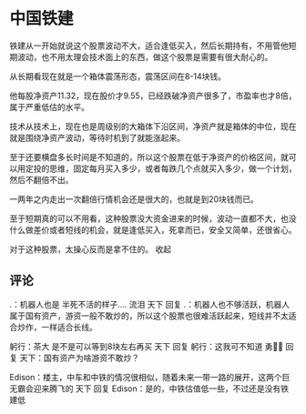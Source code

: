 # 中国铁建 
[url]: (https://t.zsxq.com/6IaEUfy)

铁建从一开始就说这个股票波动不大，适合逢低买入，然后长期持有，不用管他短期波动，也不用太理会技术面上的东西，做这个股票是需要有很大耐心的。

从长期看现在就是一个箱体震荡形态，震荡区间在8-14块钱。

他每股净资产11.32，现在股价才9.55，已经跌破净资产很多了，市盈率也才8倍，属于严重低估的水平。

技术从技术上，现在也是周级别的大箱体下沿区间，净资产就是箱体的中位，现在就是围绕净资产波动，等待时机到了就能涨起来。

至于还要横盘多长时间是不知道的，所以这个股票在低于净资产的价格区间，就可以用定投的思维，固定每月买入多少，或者每跌几个点就买入多少，做一个计划，然后不翻倍不出。

一两年之内走出一次翻倍行情机会还是很大的，也就是到20块钱而已。

至于短期真的可以不用看，这种股票没大资金进来的时候，波动一直都不大，也没什么做差价或者短线的机会，就是逢低买入，死拿而已，安全又简单，还很省心。

对于这种股票，太操心反而是拿不住的。
收起


## 评论
.：机器人也是 半死不活的样子.... 流泪
天下 回复 .：机器人也不够活跃，机器人属于国有资产，游资一般不敢炒的，所以这个股票也很难活跃起来，短线并不太适合炒作，一样适合长线。

躬行：茶大  是不是可以等到8块左右再买
天下 回复 躬行：这我可不知道
勇 回复 天下：国有资产为啥游资不敢炒？

Edison：楼主，中车和中铁的情况很相似，随着未来一带一路的展开，这两个巨无霸会迎来腾飞的
天下 回复 Edison：是的，中铁估值低一些，不过还是没有铁建低